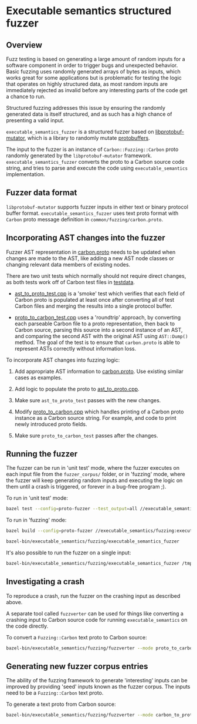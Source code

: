 # Executable semantics structured fuzzer

<!--
Part of the Carbon Language project, under the Apache License v2.0 with LLVM
Exceptions. See /LICENSE for license information.
SPDX-License-Identifier: Apache-2.0 WITH LLVM-exception
-->

## Overview

Fuzz testing is based on generating a large amount of random inputs for a
software component in order to trigger bugs and unexpected behavior. Basic
fuzzing uses randomly generated arrays of bytes as inputs, which works great for
some applications but is problematic for testing the logic that operates on
highly structured data, as most random inputs are immediately rejected as
invalid before any interesting parts of the code get a chance to run.

Structured fuzzing addresses this issue by ensuring the randomly generated data
is itself structured, and as such has a high chance of presenting a valid input.

`executable_semantics_fuzzer` is a structured fuzzer based on
[libprotobuf-mutator](https://github.com/google/libprotobuf-mutator), which is a
library to randomly mutate
[protobuffers](https://github.com/protocolbuffers/protobuf).

The input to the fuzzer is an instance of `Carbon::Fuzzing::Carbon` proto
randomly generated by the `libprotobuf-mutator` framework.
`executable_semantics_fuzzer` converts the proto to a Carbon source code string,
and tries to parse and execute the code using `executable_semantics`
implementation.

## Fuzzer data format

`libprotobuf-mutator` supports fuzzer inputs in either text or binary protocol
buffer format. `executable_semantics_fuzzer` uses text proto format with
`Carbon` proto message definition in `common/fuzzing/carbon.proto`.

## Incorporating AST changes into the fuzzer

Fuzzer AST representation in
[carbon.proto](https://github.com/carbon-language/carbon-lang/blob/trunk/common/fuzzing/carbon.proto)
needs to be updated when changes are made to the AST, like adding a new AST node
classes or changing relevant data members of existing nodes.

There are two unit tests which normally should not require direct changes, as
both tests work off of Carbon test files in
[testdata](https://github.com/carbon-language/carbon-lang/tree/trunk/executable_semantics/testdata).

-   [ast_to_proto_test.cpp](https://github.com/carbon-language/carbon-lang/blob/trunk/executable_semantics/fuzzing/ast_to_proto_test.cpp)
    is a 'smoke' test which verifies that each field of Carbon proto is
    populated at least once after converting all of test Carbon files and
    merging the results into a single protocol buffer.

-   [proto_to_carbon_test.cpp](https://github.com/carbon-language/carbon-lang/blob/trunk/executable_semantics/fuzzing/proto_to_carbon_test.cpp)
    uses a 'roundtrip' approach, by converting each parseable Carbon file to a
    proto representation, then back to Carbon source, parsing this source into a
    second instance of an AST, and comparing the second AST with the original
    AST using `AST::Dump()` method. The goal of the test is to ensure that
    `carbon.proto` is able to represent ASTs correctly without information loss.

To incorporate AST changes into fuzzing logic:

1. Add appropriate AST information to
   [carbon.proto](https://github.com/carbon-language/carbon-lang/blob/trunk/common/fuzzing/carbon.proto).
   Use existing similar cases as examples.

1. Add logic to populate the proto to
   [ast_to_proto.cpp](https://github.com/carbon-language/carbon-lang/blob/trunk/executable_semantics/fuzzing/ast_to_proto.cpp).

1. Make sure `ast_to_proto_test` passes with the new changes.

1. Modify
   [proto_to_carbon.cpp](https://github.com/carbon-language/carbon-lang/blob/trunk/common/fuzzing/proto_to_carbon.cpp)
   which handles printing of a Carbon proto instance as a Carbon source string.
   For example, and code to print newly introduced proto fields.

1. Make sure `proto_to_carbon_test` passes after the changes.

## Running the fuzzer

The fuzzer can be run in 'unit test' mode, where the fuzzer executes on each
input file from the `fuzzer_corpus/` folder, or in 'fuzzing' mode, where the
fuzzer will keep generating random inputs and executing the logic on them until
a crash is triggered, or forever in a bug-free program ;).

To run in 'unit test' mode:

```bash
bazel test --config=proto-fuzzer --test_output=all //executable_semantics/fuzzing:executable_semantics_fuzzer
```

To run in 'fuzzing' mode:

```bash
bazel build --config=proto-fuzzer //executable_semantics/fuzzing:executable_semantics_fuzzer

bazel-bin/executable_semantics/fuzzing/executable_semantics_fuzzer
```

It's also possible to run the fuzzer on a single input:

```bash
bazel-bin/executable_semantics/fuzzing/executable_semantics_fuzzer /tmp/crash.textproto
```

## Investigating a crash

To reproduce a crash, run the fuzzer on the crashing input as described above.

A separate tool called `fuzzverter` can be used for things like converting a
crashing input to Carbon source code for running `executable_semantics` on the
code directly.

To convert a `Fuzzing::Carbon` text proto to Carbon source:

```bash
bazel-bin/executable_semantics/fuzzing/fuzzverter --mode proto_to_carbon --input /tmp/crash.textproto
```

## Generating new fuzzer corpus entries

The ability of the fuzzing framework to generate 'interesting' inputs can be
improved by providing 'seed' inputs known as the fuzzer corpus. The inputs need
to be a `Fuzzing::Carbon` text proto.

To generate a text proto from Carbon source:

```bash
bazel-bin/executable_semantics/fuzzing/fuzzverter --mode carbon_to_proto --input /tmp/crash.carbon --output /tmp/crash.textproto
```
